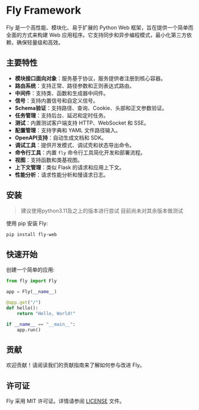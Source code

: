 # Fly Framework

Fly 是一个高性能、模块化、易于扩展的 Python Web 框架，旨在提供一个简单而全面的方式来构建 Web 应用程序。它支持同步和异步编程模式，最小化第三方依赖，确保轻量级和高效。

## 主要特性

- **模块接口面向对象**：服务基于协议，服务提供者注册到核心容器。
- **路由系统**：支持正常、路径参数和正则表达式路由。
- **中间件**：支持类、函数和生成器中间件。
- **信号**：支持内置信号和自定义信号。
- **Schema验证**：支持路径、查询、Cookie、头部和正文参数验证。
- **任务管理**：支持后台、延迟和定时任务。
- **测试**：内置测试客户端支持 HTTP、WebSocket 和 SSE。
- **配置管理**：支持字典和 YAML 文件路径输入。
- **OpenAPI支持**：自动生成文档和 SDK。
- **调试工具**：提供开发模式、调试壳和状态导出命令。
- **命令行工具**：内置 `fly` 命令行工具简化开发和部署流程。
- **视图**：支持函数和类基视图。
- **上下文管理**：类似 Flask 的请求和应用上下文。
- **性能分析**：请求性能分析和慢请求日志。

## 安装

> 建议使用python3.11及之上的版本进行尝试 目前尚未对其余版本做测试

使用 pip 安装 Fly:

```bash
pip install fly-web
```

## 快速开始

创建一个简单的应用:

```python
from fly import Fly

app = Fly(__name__)

@app.get("/")
def hello():
    return "Hello, World!"

if __name__ == "__main__":
    app.run()
```

## 贡献

欢迎贡献！请阅读我们的贡献指南来了解如何参与改进 Fly。

## 许可证

Fly 采用 MIT 许可证。详情请参阅 [LICENSE](LICENSE) 文件。

